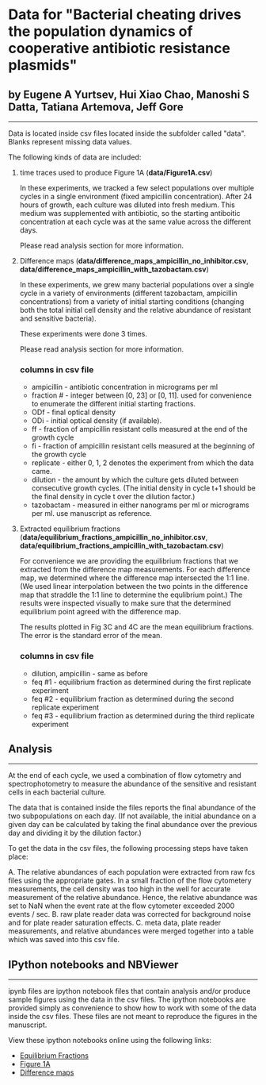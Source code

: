 # Data for "Bacterial cheating drives the population dynamics of cooperative antibiotic resistance plasmids" 
## by Eugene A Yurtsev, Hui Xiao Chao, Manoshi S Datta, Tatiana Artemova, Jeff Gore
--------------------------------------------------------------------------------------------

Data is located inside csv files located inside the subfolder called "data". Blanks
represent missing data values.

The following kinds of data are included:

1. time traces used to produce Figure 1A (**data/Figure1A.csv**)

    In these experiments, we tracked a few select populations over multiple cycles
    in a single environment (fixed ampicillin concentration). After 24 hours of
    growth, each culture was diluted into fresh medium. This medium was
    supplemented with antibiotic, so the starting antiboitic concentration at each
    cycle was at the same value across the different days.

    Please read analysis section for more information.

2. Difference maps (**data/difference_maps_ampicillin_no_inhibitor.csv**, **data/difference_maps_ampicillin_with_tazobactam.csv**)

    In these experiments, we grew many bacterial populations over a single cycle in
    a variety of environments (different tazobactam, ampicillin concentrations)
    from a variety of initial starting conditions (changing both the total initial
    cell density and the relative abundance of resistant and sensitive bacteria). 

    These experiments were done 3 times.

    Please read analysis section for more information.

    ### columns in csv file

    * ampicillin - antibiotic concentration in micrograms per ml
    * fraction # - integer between [0, 23] or [0, 11]. used for convenience
    to enumerate the different initial starting fractions.
    * ODf - final optical density
    * ODi - initial optical density (if available).
    * ff - fraction of ampicillin resistant cells measured at the end of the growth cycle
    * fi - fraction of ampicillin resistant cells measured at the beginning of the growth cycle
    * replicate - either 0, 1, 2 denotes the experiment from which the data came.
    * dilution - the amount by which the culture gets diluted between consecutive growth cycles. (The initial density in cycle t+1 should be the final density in cycle t over the dilution factor.)
    * tazobactam - measured in either nanograms per ml or micrograms per ml. use manuscript as reference.

3. Extracted equilibrium fractions (**data/equilibrium_fractions_ampicillin_no_inhibitor.csv**, **data/equilibrium_fractions_ampicillin_with_tazobactam.csv**)

    For convenience we are providing the equilibrium fractions that we extracted
    from the difference map measurements. For each difference map, we determined
    where the difference map intersected the 1:1 line. (We used linear
    interpolation between the two points in the difference map that straddle the
    1:1 line to determine the equlibrium point.) The results were inspected
    visually to make sure that the determined equilibrium point agreed with the
    difference map.

    The results plotted in Fig 3C and 4C are the mean equilibrium fractions. The
    error is the standard error of the mean. 

    ### columns in csv file

    * dilution, ampicillin - same as before
    * feq #1 - equilibrium fraction as determined during the first replicate experiment
    * feq #2 - equilibrium fraction as determined during the second replicate experiment
    * feq #3 - equilibrium fraction as determined during the third replicate experiment

## Analysis
--------------------------------------------------------------------------------------------

At the end of each cycle, we used a combination of flow cytometry and spectrophotometry to measure the
abundance of the sensitive and resistant cells in each bacterial culture. 

The data that is contained inside the files reports the final abundance of the
two subpopulations on each day. (If not available, the initial abundance on a
given day can be calculated by taking the final abundance over the previous day
and dividing it by the dilution factor.)

To get the data in the csv files, the following processing steps have taken place:

A. The relative abundances of each population were extracted from raw fcs files using the appropriate gates. In a small fraction of the flow cytometery measurements, the cell density was too high in the well for accurate measurement of the relative abundance. Hence, the relative abundance was set to NaN when the event rate at the flow cytometer exceeded 2000 events / sec. 
B. raw plate reader data was corrected for background noise and for plate reader saturation effects.
C. meta data, plate reader measurements, and relative abundances were merged together into a table which was saved into this csv file.

## IPython notebooks and NBViewer
--------------------------------------------------------------------------------------------

ipynb files are ipython notebook files that contain analysis and/or produce
sample figures using the data in the csv files. The ipython notebooks are
provided simply as convenience to show how to work with some of the data inside
the csv files. These files are not meant to reproduce the figures in the
manuscript.

View these ipython notebooks online using the following links:

* [Equilibrium Fractions](http://nbviewer.ipython.org/urls/bitbucket.org/eugene_yurtsev/bacterialcheatingproject/raw/master/sample_plot_equilibrium_fractions.ipynb)
* [Figure 1A](http://nbviewer.ipython.org/urls/bitbucket.org/eugene_yurtsev/bacterialcheatingproject/raw/master/Figure1A.ipynb)
* [Difference maps](http://nbviewer.ipython.org/urls/bitbucket.org/eugene_yurtsev/bacterialcheatingproject/raw/master/difference_maps.ipynb)